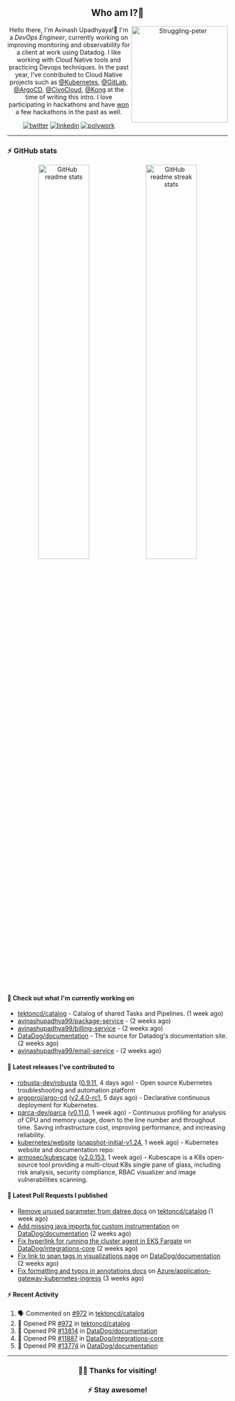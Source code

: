 <div align='center'>
  
## Who am I?🤔

<img align="right" width="220" src="https://media.giphy.com/media/YFkpsHWCsNUUo/giphy.gif" alt="Struggling-peter" />

Hello there, I'm Avinash Upadhyaya!👋 I'm a _DevOps Engineer_, currently working on improving monitoring and observability for a client at work using Datadog. I like working with Cloud Native tools and practicing Devops techniques. In the past year, I've contributed to Cloud Native projects such as [@Kubernetes](https://github.com/pulls?q=is%3Apr+author%3Aavinashupadhya99+archived%3Afalse+user%3Akubernetes), [@GitLab](https://gitlab.com/groups/gitlab-org/-/merge_requests?scope=all&state=all&author_username=avinashupadhya99), [@ArgoCD](https://github.com/pulls?q=is%3Apr+author%3Aavinashupadhya99+archived%3Afalse+user%3Aargoproj), [@CivoCloud](https://github.com/pulls?q=is%3Apr+author%3Aavinashupadhya99+archived%3Afalse+user%3Acivo), [@Kong](https://github.com/pulls?q=is%3Apr+author%3Aavinashupadhya99+archived%3Afalse+user%3AKong) at the time of writing this intro. I love participating in hackathons and have [won](https://devpost.com/avinashupadhya99) a few hackathons in the past as well.


[![twitter](https://img.shields.io/badge/-@avinash__ukr-%231DA1F2?style=for-the-badge&logo=twitter&logoColor=ffffff)](https://twitter.com/avinash_ukr)
[![linkedin](https://img.shields.io/badge/-Avinash%20Upadhyaya-%230A67C3?style=for-the-badge&logo=linkedin&logoColor=ffffff)](https://www.linkedin.com/in/avinash-upadhyaya/)
[![polywork](https://img.shields.io/badge/-@avinashupadhya99-%23338BFF?style=for-the-badge&logo=polywork&logoColor=ffffff)](https://www.polywork.com/avinashupadhya99)

---

</div>

### ⚡ GitHub stats

<p align="center">
  <img width="48%" src="https://github-readme-stats.vercel.app/api?username=avinashupadhya99&show_icons=true&theme=tokyonight" alt="GitHub readme stats" />
  <img width="48%" src="https://github-readme-streak-stats.herokuapp.com?user=avinashupadhya99&theme=dark&hide_border=true&date_format=M%20j%5B%2C%20Y%5D" alt="GitHub readme streak stats" />
</p>

#### 👷 Check out what I'm currently working on

- [tektoncd/catalog](https://github.com/tektoncd/catalog) - Catalog of shared Tasks and Pipelines. (1 week ago)
- [avinashupadhya99/package-service](https://github.com/avinashupadhya99/package-service) -  (2 weeks ago)
- [avinashupadhya99/billing-service](https://github.com/avinashupadhya99/billing-service) -  (2 weeks ago)
- [DataDog/documentation](https://github.com/DataDog/documentation) - The source for Datadog&#39;s documentation site. (2 weeks ago)
- [avinashupadhya99/email-service](https://github.com/avinashupadhya99/email-service) -  (2 weeks ago)

#### 🔭 Latest releases I've contributed to

- [robusta-dev/robusta](https://github.com/robusta-dev/robusta) ([0.9.11](https://github.com/robusta-dev/robusta/releases/tag/0.9.11), 4 days ago) - Open source Kubernetes troubleshooting and automation platform
- [argoproj/argo-cd](https://github.com/argoproj/argo-cd) ([v2.4.0-rc1](https://github.com/argoproj/argo-cd/releases/tag/v2.4.0-rc1), 5 days ago) - Declarative continuous deployment for Kubernetes.
- [parca-dev/parca](https://github.com/parca-dev/parca) ([v0.11.0](https://github.com/parca-dev/parca/releases/tag/v0.11.0), 1 week ago) - Continuous profiling for analysis of CPU and memory usage, down to the line number and throughout time. Saving infrastructure cost, improving performance, and increasing reliability.
- [kubernetes/website](https://github.com/kubernetes/website) ([snapshot-initial-v1.24](https://github.com/kubernetes/website/releases/tag/snapshot-initial-v1.24), 1 week ago) - Kubernetes website and documentation repo: 
- [armosec/kubescape](https://github.com/armosec/kubescape) ([v2.0.153](https://github.com/armosec/kubescape/releases/tag/v2.0.153), 1 week ago) - Kubescape is a K8s open-source tool providing a multi-cloud K8s single pane of glass, including risk analysis, security compliance, RBAC visualizer and image vulnerabilities scanning. 

#### 🔨 Latest Pull Requests I published

- [Remove unused parameter from datree docs](https://github.com/tektoncd/catalog/pull/972) on [tektoncd/catalog](https://github.com/tektoncd/catalog) (1 week ago)
- [Add missing java imports for custom instrumentation](https://github.com/DataDog/documentation/pull/13814) on [DataDog/documentation](https://github.com/DataDog/documentation) (2 weeks ago)
- [Fix hyperlink for running the cluster agent in EKS Fargate](https://github.com/DataDog/integrations-core/pull/11887) on [DataDog/integrations-core](https://github.com/DataDog/integrations-core) (2 weeks ago)
- [Fix link to span tags in visualizations page](https://github.com/DataDog/documentation/pull/13774) on [DataDog/documentation](https://github.com/DataDog/documentation) (2 weeks ago)
- [Fix formatting and typos in annotations docs](https://github.com/Azure/application-gateway-kubernetes-ingress/pull/1380) on [Azure/application-gateway-kubernetes-ingress](https://github.com/Azure/application-gateway-kubernetes-ingress) (3 weeks ago)

#### ⚡ Recent Activity

<!--START_SECTION:activity-->
1. 🗣 Commented on [#972](https://github.com/tektoncd/catalog/issues/972) in [tektoncd/catalog](https://github.com/tektoncd/catalog)
2. 💪 Opened PR [#972](https://github.com/tektoncd/catalog/pull/972) in [tektoncd/catalog](https://github.com/tektoncd/catalog)
3. 💪 Opened PR [#13814](https://github.com/DataDog/documentation/pull/13814) in [DataDog/documentation](https://github.com/DataDog/documentation)
4. 💪 Opened PR [#11887](https://github.com/DataDog/integrations-core/pull/11887) in [DataDog/integrations-core](https://github.com/DataDog/integrations-core)
5. 💪 Opened PR [#13774](https://github.com/DataDog/documentation/pull/13774) in [DataDog/documentation](https://github.com/DataDog/documentation)
<!--END_SECTION:activity-->



---

<div align='center'>
  
### 🙇‍♂️ Thanks for visiting!
### ⚡ Stay awesome!
  
</div>


